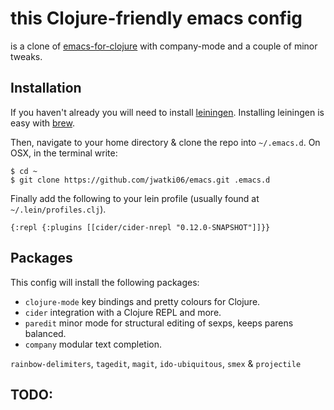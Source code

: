 # this Clojure-friendly emacs config

is a clone of [emacs-for-clojure](https://github.com/flyingmachine/emacs-for-clojure) with company-mode and a couple of minor tweaks.

## Installation

If you haven't already you will need to install [leiningen](http://leiningen.org/). Installing leiningen is easy with [brew](http://brew.sh/).

Then, navigate to your home directory & clone the repo into `~/.emacs.d`. On OSX, in the terminal write:

    $ cd ~
    $ git clone https://github.com/jwatki06/emacs.git .emacs.d


Finally add the following to your lein profile (usually found at `~/.lein/profiles.clj`).

	{:repl {:plugins [[cider/cider-nrepl "0.12.0-SNAPSHOT"]]}}

## Packages

This config will install the following packages:
  - `clojure-mode` key bindings and pretty colours for Clojure.
  - `cider` integration with a Clojure REPL and more.
  - `paredit` minor mode for structural editing of sexps, keeps parens balanced. 
  - `company` modular text completion.

`rainbow-delimiters`, `tagedit`, `magit`, `ido-ubiquitous`, `smex` & `projectile`

## TODO:

